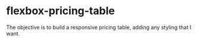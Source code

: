 # flexbox-pricing-table

The objective is to build a responsive pricing table, adding any styling that I want.
